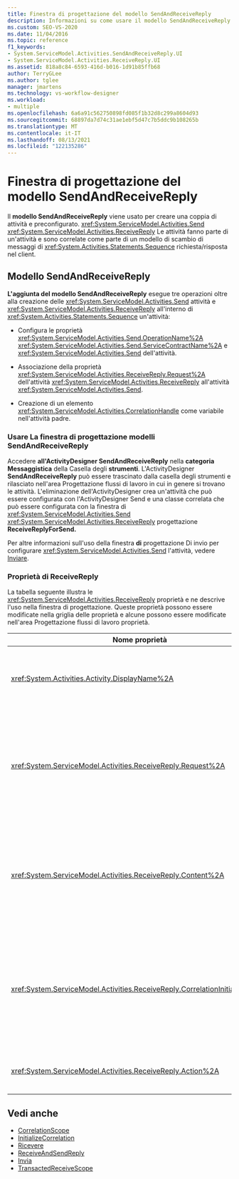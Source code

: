 ```yaml
---
title: Finestra di progettazione del modello SendAndReceiveReply
description: Informazioni su come usare il modello SendAndReceiveReply in Progettazione flussi di lavoro per creare una coppia di attività Send e ReceiveReply preconfigurato.
ms.custom: SEO-VS-2020
ms.date: 11/04/2016
ms.topic: reference
f1_keywords:
- System.ServiceModel.Activities.SendAndReceiveReply.UI
- System.ServiceModel.Activities.ReceiveReply.UI
ms.assetid: 818a8c84-6593-416d-b016-1d91b85ffb68
author: TerryGLee
ms.author: tglee
manager: jmartens
ms.technology: vs-workflow-designer
ms.workload:
- multiple
ms.openlocfilehash: 6a6a91c562750898fd085f1b32d8c299a8604d93
ms.sourcegitcommit: 68897da7d74c31ae1ebf5d47c7b5ddc9b108265b
ms.translationtype: MT
ms.contentlocale: it-IT
ms.lasthandoff: 08/13/2021
ms.locfileid: "122135286"
---
```

# <a name="sendandreceivereply-template-designer"></a>Finestra di progettazione del modello SendAndReceiveReply

Il **modello SendAndReceiveReply** viene usato per creare una coppia di attività e preconfigurato. <xref:System.ServiceModel.Activities.Send> <xref:System.ServiceModel.Activities.ReceiveReply> Le attività fanno parte di un'attività e sono correlate come parte di un modello di scambio di messaggi di <xref:System.Activities.Statements.Sequence> richiesta/risposta nel client.

## <a name="the-sendandreceivereply-template"></a>Modello SendAndReceiveReply

**L'aggiunta del modello SendAndReceiveReply** esegue tre operazioni oltre alla creazione delle <xref:System.ServiceModel.Activities.Send> attività e <xref:System.ServiceModel.Activities.ReceiveReply> all'interno di <xref:System.Activities.Statements.Sequence> un'attività:

- Configura le proprietà <xref:System.ServiceModel.Activities.Send.OperationName%2A> <xref:System.ServiceModel.Activities.Send.ServiceContractName%2A> e <xref:System.ServiceModel.Activities.Send> dell'attività.

- Associazione della proprietà <xref:System.ServiceModel.Activities.ReceiveReply.Request%2A> dell'attività <xref:System.ServiceModel.Activities.ReceiveReply> all'attività <xref:System.ServiceModel.Activities.Send>.

- Creazione di un elemento <xref:System.ServiceModel.Activities.CorrelationHandle> come variabile nell'attività padre.

### <a name="use-the-sendandreceivereply-template-designer"></a>Usare La finestra di progettazione modelli SendAndReceiveReply

Accedere **all'ActivityDesigner SendAndReceiveReply** nella **categoria Messaggistica** della Casella degli **strumenti**. L'ActivityDesigner **SendAndReceiveReply** può essere  trascinato dalla casella degli strumenti e rilasciato nell'area Progettazione flussi di lavoro in cui in genere si trovano le attività. L'eliminazione dell'ActivityDesigner crea un'attività che può essere configurata con l'ActivityDesigner Send e una classe correlata che può essere configurata con la finestra di <xref:System.ServiceModel.Activities.Send>  <xref:System.ServiceModel.Activities.ReceiveReply> progettazione **ReceiveReplyForSend.**

Per altre informazioni sull'uso della finestra **di** progettazione Di invio per configurare <xref:System.ServiceModel.Activities.Send> l'attività, vedere [Inviare](../workflow-designer/send-activity-designer.md).

### <a name="properties-of-receivereply"></a>Proprietà di ReceiveReply

La tabella seguente illustra le <xref:System.ServiceModel.Activities.ReceiveReply> proprietà e ne descrive l'uso nella finestra di progettazione. Queste proprietà possono essere modificate nella griglia delle proprietà e alcune possono essere modificate nell'area Progettazione flussi di lavoro proprietà.

| Nome proprietà | Obbligatoria | Utilizzo |
|-|----------|-|
| <xref:System.Activities.Activity.DisplayName%2A> | Falso | Nome descrittivo facoltativo dell'attività <xref:System.ServiceModel.Activities.ReceiveReply>. L'impostazione predefinita è ReceiveReplyForSend.<br /><br /> Anche se l'uso di un valore non predefinito per l'elemento descrittivo non è strettamente necessario, è meglio <xref:System.Activities.Activity.DisplayName%2A> usare tale valore. |
| <xref:System.ServiceModel.Activities.ReceiveReply.Request%2A> | Vero | Riferimento all'attività <xref:System.ServiceModel.Activities.Send> correlata a questa attività <xref:System.ServiceModel.Activities.ReceiveReply>. Questa proprietà non deve essere **Null.** <xref:System.ServiceModel.Activities.Send> Le <xref:System.ServiceModel.Activities.ReceiveReply> attività e vengono usate insieme nel client per modellare un modello di messaggistica di richiesta/risposta. Questa proprietà specifica quale attività <xref:System.ServiceModel.Activities.Send> viene associata. Nella finestra di progettazione non è possibile modificare questa proprietà perché viene associata automaticamente all'attività da cui è <xref:System.ServiceModel.Activities.Send> stata creata <xref:System.ServiceModel.Activities.ReceiveReply> l'attività. |
| <xref:System.ServiceModel.Activities.ReceiveReply.Content%2A> | Falso | Specifica il contenuto del messaggio o del parametro da ricevere. Può essere un'attività <xref:System.ServiceModel.Activities.ReceiveMessageContent> o un'attività <xref:System.ServiceModel.Activities.ReceiveParametersContent>. Modificare questa proprietà facendo clic sul pulsante con i puntini di sospensione  accanto al campo **Contenuto** nella griglia delle proprietà oppure facendo clic sul pulsante Definisci accanto all'etichetta **Contenuto** nell'area dell'ActivityDesigner Receive.  Entrambi visualizzano la **finestra di dialogo Definizione** contenuto. Per altre informazioni sull'uso di questa casella, vedere [Finestra di dialogo Definizione contenuto](../workflow-designer/content-definition-dialog-box.md). |
| <xref:System.ServiceModel.Activities.ReceiveReply.CorrelationInitializers%2A> | Falso | Specifica la raccolta di oggetti <xref:System.ServiceModel.Activities.CorrelationInitializer> che inizializzano più oggetti <xref:System.ServiceModel.Activities.CorrelationHandle> che configurano questa attività <xref:System.ServiceModel.Activities.Receive> all'interno del flusso di lavoro. Fare clic sul pulsante con i puntini di sospensione accanto alla proprietà nella griglia delle proprietà per aprire la finestra di dialogo Aggiungi <xref:System.ServiceModel.Activities.Receive.CorrelationInitializers%2A> **inizializzatori** di correlazione. Per altre informazioni sull'uso di questa casella, vedere Finestra di dialogo [Aggiungi inizializzatori di correlazione](../workflow-designer/add-correlationinitializers-dialog-box.md). |
| <xref:System.ServiceModel.Activities.ReceiveReply.Action%2A> | Falso | Specifica l'intestazione Action del messaggio. Se non è impostato in modo esplicito, il valore predefinito è:<br /><br /> `https://tempuri.org/{service contract namespace}/{service contract name}/{operation name}`. |

## <a name="see-also"></a>Vedi anche

- [CorrelationScope](../workflow-designer/correlationscope-activity-designer.md)
- [InitializeCorrelation](../workflow-designer/initializecorrelation-activity-designer.md)
- [Ricevere](../workflow-designer/receive-activity-designer.md)
- [ReceiveAndSendReply](../workflow-designer/receiveandsendreply-template-designer.md)
- [Invia](../workflow-designer/send-activity-designer.md)
- [TransactedReceiveScope](../workflow-designer/transactedreceivescope-activity-designer.md)